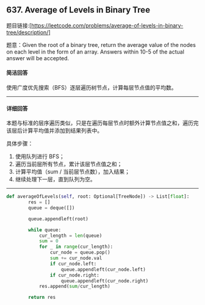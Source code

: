 ## 637. Average of Levels in Binary Tree


题目链接:[https://leetcode.com/problems/average-of-levels-in-binary-tree/description/]


题意：Given the root of a binary tree, return the average value of the nodes on each level in the form of an array. Answers within 10-5 of the actual answer will be accepted.


#### 简洁回答

使用广度优先搜索（BFS）逐层遍历树节点，计算每层节点值的平均数。

---

#### 详细回答

本题与标准的层序遍历类似，只是在遍历每层节点时额外计算节点值之和，遍历完该层后计算平均值并添加到结果列表中。

具体步骤：

1. 使用队列进行 BFS；
2. 遍历当前层所有节点，累计该层节点值之和；
3. 计算平均值（sum / 当前层节点数），加入结果；
4. 继续处理下一层，直到队列为空。

---




```python
def averageOfLevels(self, root: Optional[TreeNode]) -> List[float]:
        res = []
        queue = deque([])

        queue.appendleft(root)

        while queue:
            cur_length = len(queue)
            sum = 0
            for _ in range(cur_length):
                cur_node = queue.pop()
                sum += cur_node.val
                if cur_node.left:
                    queue.appendleft(cur_node.left)
                if cur_node.right:
                    queue.appendleft(cur_node.right)
            res.append(sum/cur_length)

        return res

```



